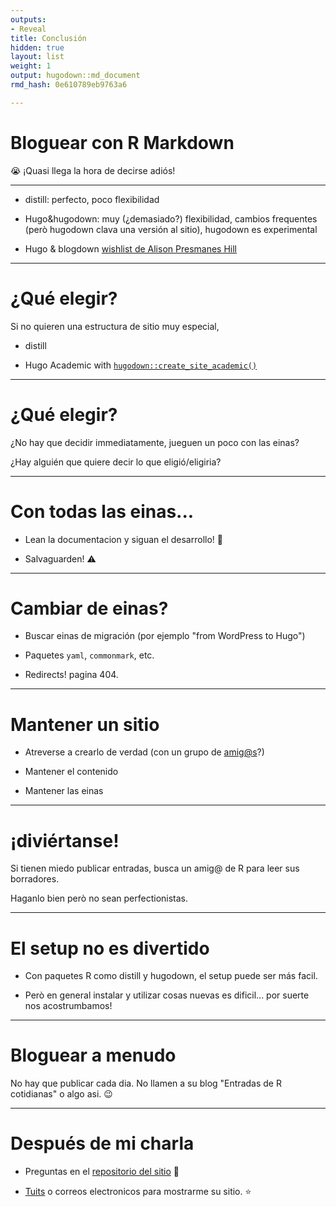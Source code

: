 ```yaml
---
outputs:
- Reveal
title: Conclusión
hidden: true
layout: list
weight: 1
output: hugodown::md_document
rmd_hash: 0e610789eb9763a6

---
```


Bloguear con R Markdown
=======================

:sob: ¡Quasi llega la hora de decirse adiós!

------------------------------------------------------------------------

-   distill: perfecto, poco flexibilidad

-   Hugo&hugodown: muy (¿demasiado?) flexibilidad, cambios frequentes (però hugodown clava una versión al sitio), hugodown es experimental

-   Hugo & blogdown [wishlist de Alison Presmanes Hill](https://github.com/rstudio/blogdown/issues/476)

------------------------------------------------------------------------

¿Qué elegir?
============

Si no quieren una estructura de sitio muy especial,

-   distill

-   Hugo Academic with [`hugodown::create_site_academic()`](https://rdrr.io/pkg/hugodown/man/create_site_academic.html)

------------------------------------------------------------------------

¿Qué elegir?
============

¿No hay que decidir immediatamente, jueguen un poco con las einas?

¿Hay alguién que quiere decir lo que eligió/eligiria?

------------------------------------------------------------------------

Con todas las einas...
======================

-   Lean la documentacion y siguan el desarrollo! :eyes:

-   Salvaguarden! :warning:

------------------------------------------------------------------------

Cambiar de einas?
=================

-   Buscar einas de migración (por ejemplo "from WordPress to Hugo")

-   Paquetes `yaml`, `commonmark`, etc.

-   Redirects! pagina 404.

------------------------------------------------------------------------

Mantener un sitio
=================

-   Atreverse a crearlo de verdad (con un grupo de <a href="mailto:amig@s" class="email">amig@s</a>?)

-   Mantener el contenido

-   Mantener las einas

------------------------------------------------------------------------

¡diviértanse!
=============

Si tienen miedo publicar entradas, busca un amig@ de R para leer sus borradores.

Haganlo bien però no sean perfectionistas.

------------------------------------------------------------------------

El setup no es divertido
========================

-   Con paquetes R como distill y hugodown, el setup puede ser más facil.

-   Però en general instalar y utilizar cosas nuevas es dificil... por suerte nos acostrumbamos!

------------------------------------------------------------------------

Bloguear a menudo
=================

No hay que publicar cada dia. No llamen a su blog "Entradas de R cotidianas" o algo asi. :wink:

------------------------------------------------------------------------

Después de mi charla
====================

-   Preguntas en el [repositorio del sitio](https://github.com/maelle/rmd-blogging-course/issues) :raising_hand:

-   [Tuits](https://twitter.com/ma_salmon) o correos electronicos para mostrarme su sitio. :star:

